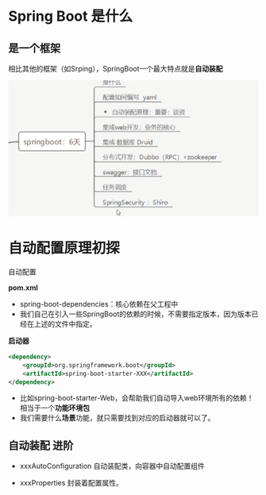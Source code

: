 # Spring Boot 是什么

## 是一个框架

相比其他的框架（如Srping），SpringBoot一个最大特点就是**自动装配**





![](assets/1687707210997.jpg)





# 自动配置原理初探



自动配置  

 **pom.xml**

- spring-boot-dependencies：核心依赖在父工程中
- 我们自己在引入一些SpringBoot的依赖的时候，不需要指定版本，因为版本已经在上述的文件中指定。



**启动器**

```xml
<dependency>
    <groupId>org.springframework.boot</groupId>
    <artifactId>spring-boot-starter-XXX</artifactId>
</dependency>

```

- 比如spring-boot-starter-Web，会帮助我们自动导入web环境所有的依赖！相当于一个**功能环境包**
- 我们需要什么**场景**功能，就只需要找到对应的启动器就可以了。 





## 自动装配 进阶

- xxxAutoConfiguration   自动装配类，向容器中自动配置组件

- xxxProperties 封装着配置属性。

  

# 







